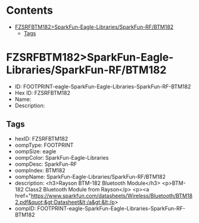 



Contents
========

* [FZSRFBTM182>SparkFun-Eagle-Libraries/SparkFun-RF/BTM182](#fzsrfbtm182sparkfun-eagle-librariessparkfun-rfbtm182)
	* [Tags](#tags)

# FZSRFBTM182>SparkFun-Eagle-Libraries/SparkFun-RF/BTM182

- ID: FOOTPRINT-eagle-SparkFun-Eagle-Libraries-SparkFun-RF-BTM182
- Hex ID: FZSRFBTM182
- Name: 
- Description: 

## Tags

- hexID: FZSRFBTM182
- oompType: FOOTPRINT
- oompSize: eagle
- oompColor: SparkFun-Eagle-Libraries
- oompDesc: SparkFun-RF
- oompIndex: BTM182
- oompName: SparkFun-Eagle-Libraries/SparkFun-RF/BTM182
- description: &lt;h3&gt;Rayson BTM-182 Bluetooth Module&lt;/h3&gt;
&lt;p&gt;BTM-182 Class2 Bluetooth Module from Rayson&lt;/p&gt;
&lt;p&gt;&lt;a href=&quot;https://www.sparkfun.com/datasheets/Wireless/Bluetooth/BTM182.pdf&quot;&gt;Datasheet&lt;/a&gt;&lt;/p&gt;
- oompID: FOOTPRINT-eagle-SparkFun-Eagle-Libraries-SparkFun-RF-BTM182
